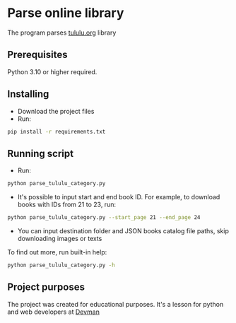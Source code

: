 # Parse online library

The program parses [tululu.org](https://tululu.org/) library

## Prerequisites

Python 3.10 or higher required.

## Installing

- Download the project files
- Run:

```bash
pip install -r requirements.txt
```

## Running script

- Run:

```bash
python parse_tululu_category.py
```

- It's possible to input start and end book ID.
For example, to download books with IDs from 21 to 23, run:

```bash
python parse_tululu_category.py --start_page 21 --end_page 24
```

- You can input destination folder and JSON books catalog file paths, skip downloading images or texts

To find out more, run built-in help:

```bash
python parse_tululu_category.py -h
```

## Project purposes

The project was created for educational purposes.
It's a lesson for python and web developers at [Devman](https://dvmn.org)
